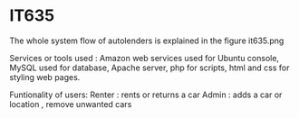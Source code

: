 # IT635
The whole system flow of autolenders is explained in the figure it635.png

Services or tools used :
Amazon web services used for Ubuntu console,
MySQL used for database,
Apache server,
php for scripts,
html and css for styling web pages.

Funtionality of users:
Renter : rents or returns a car
Admin : adds a car or location , remove unwanted cars

